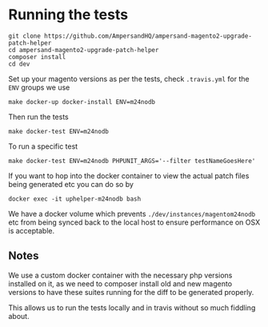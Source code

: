 # Running the tests

```
git clone https://github.com/AmpersandHQ/ampersand-magento2-upgrade-patch-helper
cd ampersand-magento2-upgrade-patch-helper
composer install
cd dev
```

Set up your magento versions as per the tests, check `.travis.yml` for the `ENV` groups we use
```
make docker-up docker-install ENV=m24nodb
```

Then run the tests
```
make docker-test ENV=m24nodb
```

To run a specific test
```
make docker-test ENV=m24nodb PHPUNIT_ARGS='--filter testNameGoesHere'
```

If you want to hop into the docker container to view the actual patch files being generated etc you can do so by 

```
docker exec -it uphelper-m24nodb bash
```

We have a docker volume which prevents `./dev/instances/magentom24nodb` etc from being synced back to the local host to ensure performance on OSX is acceptable.

## Notes

We use a custom docker container with the necessary php versions installed on it, as we need to composer install old and new magento versions to have these suites running for the diff to be generated properly.

This allows us to run the tests locally and in travis without so much fiddling about.


